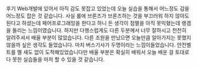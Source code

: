 후기
Web개발에 있어서 아직 감도 못잡고 있었는데 오늘 실습을 통해서 어느정도 감을 어느정도 잡은 것 같습니다.
사실 롤에 브론즈가 브론즈하는 것을 부끄러워 하지 않아도 된다고 하셨는데
페어프로그래밍을 한다고 하니 든 생각이 점멸을 아직 못익혔는데 랭겜을 돌리는 느낌이였습니다.
하지만 다행스럽게도 다른 두분께서 너무 잘하시고 천천히 알려주셔서 배울 부분이 많았습니다. 다른 조원을 만났으면 오늘만큼 알아가지는 못했지않을까 싶은 생각도 들었습니다. 마치 버스기사가 두명이라는 느낌이들었습니다. 안전벨트를 멜 새도 없이 도착해있었습니다만 배울 부분은 확실히 배워서 오늘 배운 걸 토대로 다 못한 실습들을 마저 할 수 있을 것 같습니다.